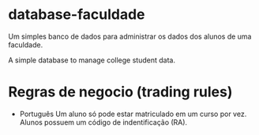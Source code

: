 # database-faculdade
Um simples banco de dados para administrar os dados dos alunos de uma faculdade.

A simple database to manage college student data.

# Regras de negocio (trading rules)
- Português
Um aluno só pode estar matriculado em um curso por vez.
Alunos possuem um código de indentificação (RA).

